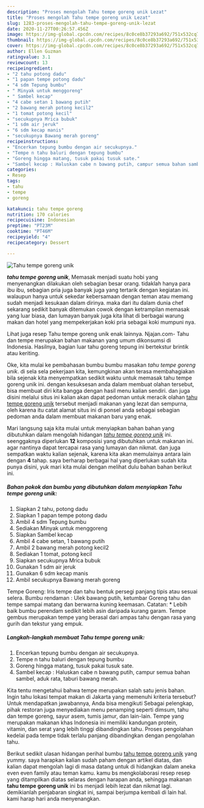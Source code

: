 ```yaml
---
description: "Proses mengolah Tahu tempe goreng unik Lezat"
title: "Proses mengolah Tahu tempe goreng unik Lezat"
slug: 1283-proses-mengolah-tahu-tempe-goreng-unik-lezat
date: 2020-11-27T00:26:57.456Z
image: https://img-global.cpcdn.com/recipes/8c0ce8b37293a692/751x532cq70/tahu-tempe-goreng-unik-foto-resep-utama.jpg
thumbnail: https://img-global.cpcdn.com/recipes/8c0ce8b37293a692/751x532cq70/tahu-tempe-goreng-unik-foto-resep-utama.jpg
cover: https://img-global.cpcdn.com/recipes/8c0ce8b37293a692/751x532cq70/tahu-tempe-goreng-unik-foto-resep-utama.jpg
author: Ellen Guzman
ratingvalue: 3.1
reviewcount: 13
recipeingredient:
- "2 tahu potong dadu"
- "1 papan tempe potong dadu"
- "4 sdm Tepung bumbu"
- " Minyak untuk menggoreng"
- " Sambel kecap"
- "4 cabe setan 1 bawang putih"
- "2 bawang merah potong kecil2"
- "1 tomat potong kecil"
- "secukupnya Mrica bubuk"
- "1 sdm air jeruk"
- "6 sdm kecap manis"
- "secukupnya Bawang merah goreng"
recipeinstructions:
- "Encerkan tepung bumbu dengan air secukupnya."
- "Tempe n tahu baluri dengan tepung bumbu"
- "Goreng hingga matang, tusuk pakai tusuk sate."
- "Sambel kecap : Haluskan cabe n bawang putih, campur semua bahan sambel, aduk rata, taburi bawang merah."
categories:
- Resep
tags:
- tahu
- tempe
- goreng

katakunci: tahu tempe goreng 
nutrition: 170 calories
recipecuisine: Indonesian
preptime: "PT23M"
cooktime: "PT46M"
recipeyield: "4"
recipecategory: Dessert

---
```



![Tahu tempe goreng unik](https://img-global.cpcdn.com/recipes/8c0ce8b37293a692/751x532cq70/tahu-tempe-goreng-unik-foto-resep-utama.jpg)

<b><i>tahu tempe goreng unik</i></b>, Memasak menjadi suatu hobi yang menyenangkan dilakukan oleh sebagian besar orang. tidaklah hanya para ibu ibu, sebagian pria juga banyak juga yang tertarik dengan kegiatan ini. walaupun hanya untuk sekedar kebersamaan dengan teman atau memang sudah menjadi kesukaan dalam dirinya. maka dari itu dalam dunia chef sekarang sedikit banyak ditemukan cowok dengan ketrampilan memasak yang luar biasa, dan lumayan banyak juga kita lihat di berbagai warung makan dan hotel yang mempekerjakan koki pria sebagai koki mumpuni nya.

Lihat juga resep Tahu tempe goreng unik enak lainnya. Njajan.com- Tahu dan tempe merupakan bahan makanan yang umum dikonsumsi di Indonesia. Hasilnya, bagian luar tahu goreng tepung ini bertekstur brintik atau keriting.

Oke, kita mulai ke pembahasan bumbu bumbu masakan <i>tahu tempe goreng unik</i>. di sela sela pekerjaan kita, kemungkinan akan terasa membahagiakan bila sejenak kita menyempatkan sedikit waktu untuk memasak tahu tempe goreng unik ini. dengan kesuksesan anda dalam membuat olahan tersebut, bisa membuat diri kita bangga dengan hasil menu kalian sendiri. dan juga disini melalui situs ini kalian akan dapat pedoman untuk meracik olahan <u>tahu tempe goreng unik</u> tersebut menjadi makanan yang lezat dan sempurna, oleh karena itu catat alamat situs ini di ponsel anda sebagai sebagian pedoman anda dalam membuat makanan baru yang enak.


Mari langsung saja kita mulai untuk menyiapkan bahan bahan yang dibutuhkan dalam mengolah hidangan <u><i>tahu tempe goreng unik</i></u> ini. seenggaknya diperlukan <b>12</b> komposisi yang dibutuhkan untuk makanan ini. agar nantinya dapat tercapai rasa yang lumayan dan nikmat. dan juga sempatkan waktu kalian sejenak, karena kita akan memulainya antara lain dengan <b>4</b> tahap. saya berharap berbagai hal yang diperlukan sudah kita punya disini, yuk mari kita mulai dengan melihat dulu bahan bahan berikut ini.

<!--inarticleads1-->

##### Bahan pokok dan bumbu yang dibutuhkan dalam menyiapkan Tahu tempe goreng unik:

1. Siapkan 2 tahu, potong dadu
1. Siapkan 1 papan tempe potong dadu
1. Ambil 4 sdm Tepung bumbu
1. Sediakan  Minyak untuk menggoreng
1. Siapkan  Sambel kecap
1. Ambil 4 cabe setan, 1 bawang putih
1. Ambil 2 bawang merah potong kecil2
1. Sediakan 1 tomat, potong kecil
1. Siapkan secukupnya Mrica bubuk
1. Gunakan 1 sdm air jeruk
1. Gunakan 6 sdm kecap manis
1. Ambil secukupnya Bawang merah goreng


Tempe Goreng: Iris tempe dan tahu bentuk persegi panjang tipis atau sesuai selera. Bumbu rendaman : Ulek bawang putih, ketumbar Goreng tahu dan tempe sampai matang dan berwarna kuning keemasan. Catatan: * Lebih baik bumbu perendam sedikit lebih asin daripada kurang garam. Tempe gembus merupakan tempe yang berasal dari ampas tahu dengan rasa yang gurih dan tekstur yang empuk. 

<!--inarticleads2-->

##### Langkah-langkah membuat Tahu tempe goreng unik:

1. Encerkan tepung bumbu dengan air secukupnya.
1. Tempe n tahu baluri dengan tepung bumbu
1. Goreng hingga matang, tusuk pakai tusuk sate.
1. Sambel kecap : Haluskan cabe n bawang putih, campur semua bahan sambel, aduk rata, taburi bawang merah.


Kita tentu mengetahui bahwa tempe merupakan salah satu jenis bahan. Ingin tahu lokasi tempat makan di Jakarta yang memenuhi kriteria tersebut? Untuk mendapatkan jawabannya, Anda bisa mengikuti Sebagai pelengkap, pihak restoran juga menyediakan menu penamping seperti dimsum, tahu dan tempe goreng, sayur asem, tumis jamur, dan lain-lain. Tempe yang merupakan makanan khas Indonesia ini memiliki kandungan protein, vitamin, dan serat yang lebih tinggi dibandingkan tahu. Proses pengolahan kedelai pada tempe tidak terlalu panjang dibandingkan dengan pengolahan tahu. 

Berikut sedikit ulasan hidangan perihal bumbu <u>tahu tempe goreng unik</u> yang yummy. saya harapkan kalian sudah paham dengan artikel diatas, dan kalian dapat mengolah lagi di masa datang untuk di hidangkan dalam aneka even even family atau teman kamu. kamu bs mengkolaborasi resep resep yang ditampilkan diatas selaras dengan harapan anda, sehingga makanan <b>tahu tempe goreng unik</b> ini bs menjadi lebih lezat dan nikmat lagi. demikianlah penjabaran singkat ini, sampai berjumpa kembali di lain hal. kami harap hari anda menyenangkan.
